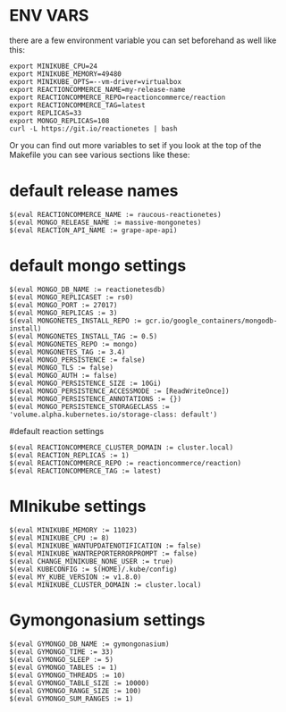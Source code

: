 # ENV VARS

there are a few environment variable you can set beforehand as well like
this:

```
export MINIKUBE_CPU=24
export MINIKUBE_MEMORY=49480
export MINIKUBE_OPTS=--vm-driver=virtualbox
export REACTIONCOMMERCE_NAME=my-release-name
export REACTIONCOMMERCE_REPO=reactioncommerce/reaction
export REACTIONCOMMERCE_TAG=latest
export REPLICAS=33
export MONGO_REPLICAS=108
curl -L https://git.io/reactionetes | bash
```

Or you can find out more variables to set if you look at the top of the Makefile you can see various
sections like these:

# default release names

```
$(eval REACTIONCOMMERCE_NAME := raucous-reactionetes)
$(eval MONGO_RELEASE_NAME := massive-mongonetes)
$(eval REACTION_API_NAME := grape-ape-api)
```

# default mongo settings

```
$(eval MONGO_DB_NAME := reactionetesdb)
$(eval MONGO_REPLICASET := rs0)
$(eval MONGO_PORT := 27017)
$(eval MONGO_REPLICAS := 3)
$(eval MONGONETES_INSTALL_REPO := gcr.io/google_containers/mongodb-install)
$(eval MONGONETES_INSTALL_TAG := 0.5)
$(eval MONGONETES_REPO := mongo)
$(eval MONGONETES_TAG := 3.4)
$(eval MONGO_PERSISTENCE := false)
$(eval MONGO_TLS := false)
$(eval MONGO_AUTH := false)
$(eval MONGO_PERSISTENCE_SIZE := 10Gi)
$(eval MONGO_PERSISTENCE_ACCESSMODE := [ReadWriteOnce])
$(eval MONGO_PERSISTENCE_ANNOTATIONS := {})
$(eval MONGO_PERSISTENCE_STORAGECLASS := 'volume.alpha.kubernetes.io/storage-class: default')
```

#default reaction settings

```
$(eval REACTIONCOMMERCE_CLUSTER_DOMAIN := cluster.local)
$(eval REACTION_REPLICAS := 1)
$(eval REACTIONCOMMERCE_REPO := reactioncommerce/reaction)
$(eval REACTIONCOMMERCE_TAG := latest)
```

# MInikube settings

```
$(eval MINIKUBE_MEMORY := 11023)
$(eval MINIKUBE_CPU := 8)
$(eval MINIKUBE_WANTUPDATENOTIFICATION := false)
$(eval MINIKUBE_WANTREPORTERRORPROMPT := false)
$(eval CHANGE_MINIKUBE_NONE_USER := true)
$(eval KUBECONFIG := $(HOME)/.kube/config)
$(eval MY_KUBE_VERSION := v1.8.0)
$(eval MINIKUBE_CLUSTER_DOMAIN := cluster.local)
```

# Gymongonasium settings

```
$(eval GYMONGO_DB_NAME := gymongonasium)
$(eval GYMONGO_TIME := 33)
$(eval GYMONGO_SLEEP := 5)
$(eval GYMONGO_TABLES := 1)
$(eval GYMONGO_THREADS := 10)
$(eval GYMONGO_TABLE_SIZE := 10000)
$(eval GYMONGO_RANGE_SIZE := 100)
$(eval GYMONGO_SUM_RANGES := 1)
```
